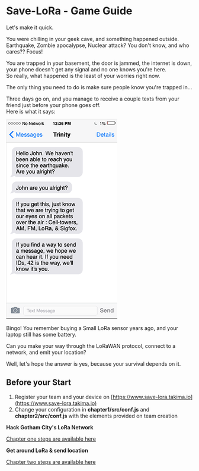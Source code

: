 # Save-LoRa - Game Guide

Let's make it quick.

You were chilling in your geek cave, and something happened outside.  
Earthquake, Zombie apocalypse, Nuclear attack? You don't know, and who cares?? Focus!  
    
You are trapped in your basement, the door is jammed, the internet is down, your phone doesn't get any signal and no one knows you're here.  
So really, what happened is the least of your worries right now.  

The only thing you need to do is make sure people know you're trapped in...  

Three days go on, and you manage to receive a couple texts from your friend just before your phone goes off.  
Here is what it says:

![Phone screenshot](assets/trinity.png)

Bingo! You remember buying a Small LoRa sensor years ago, and your laptop still has some battery.

Can you make your way through the LoRaWAN protocol, connect to a network, and emit your location?

Well, let's hope the answer is yes, because your survival depends on it.


## Before your Start

 1. Register your team and your device on [https://www.save-lora.takima.io](https://www.save-lora.takima.io)
 2. Change your configuration in **chapter1/src/conf.js** and **chapter2/src/conf.js** with the elements provided on team creation


**Hack Gotham City's LoRa Network**

[Chapter one steps are available here](ch1-rescue-hacker.md)


**Get around LoRa & send location**

[Chapter two steps are available here](ch2-geek-victim.md)
